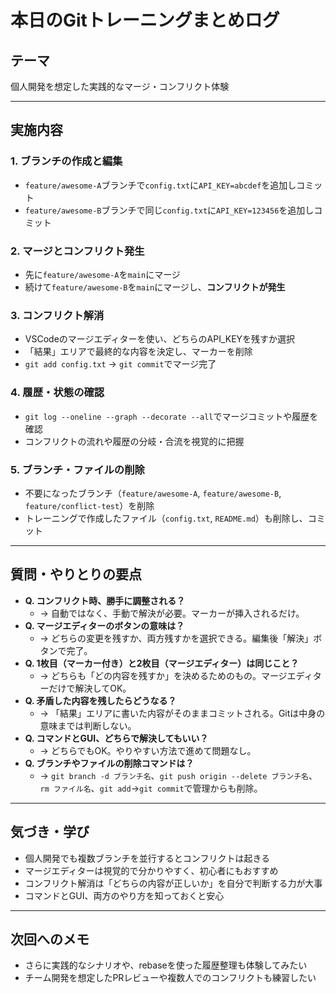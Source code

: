 # 本日のGitトレーニングまとめログ

## テーマ
個人開発を想定した実践的なマージ・コンフリクト体験

---

## 実施内容

### 1. ブランチの作成と編集
- `feature/awesome-A`ブランチで`config.txt`に`API_KEY=abcdef`を追加しコミット
- `feature/awesome-B`ブランチで同じ`config.txt`に`API_KEY=123456`を追加しコミット

### 2. マージとコンフリクト発生
- 先に`feature/awesome-A`を`main`にマージ
- 続けて`feature/awesome-B`を`main`にマージし、**コンフリクトが発生**

### 3. コンフリクト解消
- VSCodeのマージエディターを使い、どちらのAPI_KEYを残すか選択
- 「結果」エリアで最終的な内容を決定し、マーカーを削除
- `git add config.txt` → `git commit`でマージ完了

### 4. 履歴・状態の確認
- `git log --oneline --graph --decorate --all`でマージコミットや履歴を確認
- コンフリクトの流れや履歴の分岐・合流を視覚的に把握

### 5. ブランチ・ファイルの削除
- 不要になったブランチ（`feature/awesome-A`, `feature/awesome-B`, `feature/conflict-test`）を削除
- トレーニングで作成したファイル（`config.txt`, `README.md`）も削除し、コミット

---

## 質問・やりとりの要点

- **Q. コンフリクト時、勝手に調整される？**
  - → 自動ではなく、手動で解決が必要。マーカーが挿入されるだけ。
- **Q. マージエディターのボタンの意味は？**
  - → どちらの変更を残すか、両方残すかを選択できる。編集後「解決」ボタンで完了。
- **Q. 1枚目（マーカー付き）と2枚目（マージエディター）は同じこと？**
  - → どちらも「どの内容を残すか」を決めるためのもの。マージエディターだけで解決してOK。
- **Q. 矛盾した内容を残したらどうなる？**
  - → 「結果」エリアに書いた内容がそのままコミットされる。Gitは中身の意味までは判断しない。
- **Q. コマンドとGUI、どちらで解決してもいい？**
  - → どちらでもOK。やりやすい方法で進めて問題なし。
- **Q. ブランチやファイルの削除コマンドは？**
  - → `git branch -d ブランチ名`、`git push origin --delete ブランチ名`、`rm ファイル名`、`git add`→`git commit`で管理からも削除。

---

## 気づき・学び

- 個人開発でも複数ブランチを並行するとコンフリクトは起きる
- マージエディターは視覚的で分かりやすく、初心者にもおすすめ
- コンフリクト解消は「どちらの内容が正しいか」を自分で判断する力が大事
- コマンドとGUI、両方のやり方を知っておくと安心

---

## 次回へのメモ

- さらに実践的なシナリオや、rebaseを使った履歴整理も体験してみたい
- チーム開発を想定したPRレビューや複数人でのコンフリクトも練習したい

